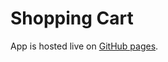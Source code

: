 # Shopping Cart

App is hosted live on [GitHub pages](https://junyuhuang.github.io/top-shopping-cart).
